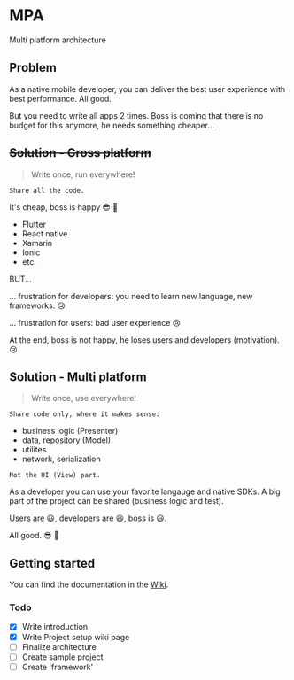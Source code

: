 # MPA
Multi platform architecture


## Problem
As a native mobile developer, you can deliver the best user experience with best performance. All good.

But you need to write all apps 2 times. Boss is coming that there is no budget for this anymore, he needs something cheaper...

## ~~Solution - Cross platform~~

> Write once, run everywhere! 


`Share all the code.`

It's cheap, boss is happy :sunglasses: :clap:

- Flutter
- React native
- Xamarin
- Ionic
- etc.


BUT...

... frustration for developers: you need to learn new language, new frameworks. :cry:

... frustration for users: bad user experience :cry:

At the end, boss is not happy, he loses users and developers (motivation). :cry:

## Solution - Multi platform

> Write once, use everywhere!

`Share code only, where it makes sense:`
- business logic (Presenter)
- data, repository (Model)
- utilites
- network, serialization

`Not the UI (View) part.`

As a developer you can use your favorite langauge and native SDKs.
A big part of the project can be shared (business logic and test). 

Users are :smiley:, developers are :smiley:, boss is :smiley:. 

All good. :sunglasses: :clap:



## Getting started


You can find the documentation in the [Wiki](https://github.com/makeitappen/MPA/wiki).

<!--
## Sample project

The [Bran](https://github.com/makeitappen/bran) project is a sample iOS and Android app, using MPA.
-->

### Todo

- [x] Write introduction
- [x] Write Project setup wiki page
- [ ] Finalize architecture
- [ ] Create sample project
- [ ] Create 'framework'
